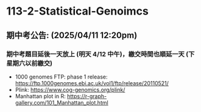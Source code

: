 # 113-2-Statistical-Genoimcs

## 期中考公告: (2025/04/11 12:20pm) 
### 期中考題目延後一天放上 (明天 4/12 中午)，繳交時間也順延一天 (下星期六以前繳交)

* 1000 genomes FTP: phase 1 release: https://ftp.1000genomes.ebi.ac.uk/vol1/ftp/release/20110521/
* Plink: https://www.cog-genomics.org/plink/
* Manhattan plot in R: https://r-graph-gallery.com/101_Manhattan_plot.html
